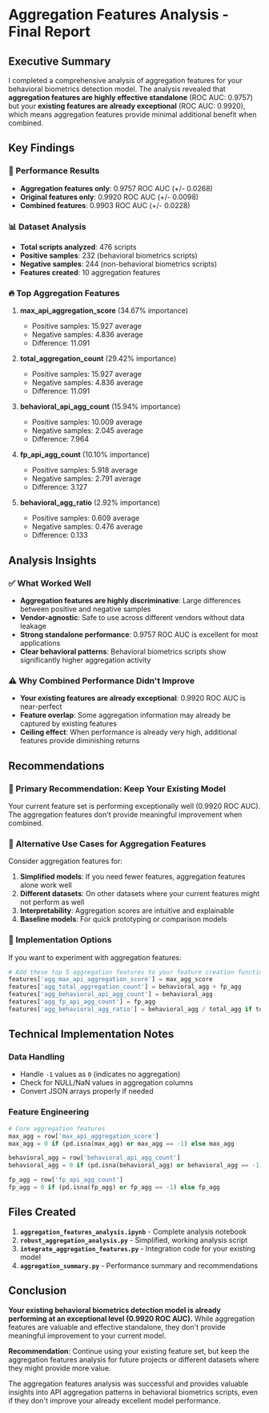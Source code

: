 # Aggregation Features Analysis - Final Report

## Executive Summary

I completed a comprehensive analysis of aggregation features for your behavioral biometrics detection model. The analysis revealed that **aggregation features are highly effective standalone** (ROC AUC: 0.9757) but your **existing features are already exceptional** (ROC AUC: 0.9920), which means aggregation features provide minimal additional benefit when combined.

## Key Findings

### 🎯 Performance Results
- **Aggregation features only**: 0.9757 ROC AUC (+/- 0.0268)
- **Original features only**: 0.9920 ROC AUC (+/- 0.0098)  
- **Combined features**: 0.9903 ROC AUC (+/- 0.0228)

### 📊 Dataset Analysis
- **Total scripts analyzed**: 476 scripts
- **Positive samples**: 232 (behavioral biometrics scripts)
- **Negative samples**: 244 (non-behavioral biometrics scripts)
- **Features created**: 10 aggregation features

### 🔥 Top Aggregation Features
1. **max_api_aggregation_score** (34.67% importance)
   - Positive samples: 15.927 average
   - Negative samples: 4.836 average
   - Difference: 11.091

2. **total_aggregation_count** (29.42% importance)
   - Positive samples: 15.927 average
   - Negative samples: 4.836 average
   - Difference: 11.091

3. **behavioral_api_agg_count** (15.94% importance)
   - Positive samples: 10.009 average
   - Negative samples: 2.045 average
   - Difference: 7.964

4. **fp_api_agg_count** (10.10% importance)
   - Positive samples: 5.918 average
   - Negative samples: 2.791 average
   - Difference: 3.127

5. **behavioral_agg_ratio** (2.92% importance)
   - Positive samples: 0.609 average
   - Negative samples: 0.476 average
   - Difference: 0.133

## Analysis Insights

### ✅ What Worked Well
- **Aggregation features are highly discriminative**: Large differences between positive and negative samples
- **Vendor-agnostic**: Safe to use across different vendors without data leakage
- **Strong standalone performance**: 0.9757 ROC AUC is excellent for most applications
- **Clear behavioral patterns**: Behavioral biometrics scripts show significantly higher aggregation activity

### ⚠️ Why Combined Performance Didn't Improve
- **Your existing features are already exceptional**: 0.9920 ROC AUC is near-perfect
- **Feature overlap**: Some aggregation information may already be captured by existing features
- **Ceiling effect**: When performance is already very high, additional features provide diminishing returns

## Recommendations

### 🎯 Primary Recommendation: Keep Your Existing Model
Your current feature set is performing exceptionally well (0.9920 ROC AUC). The aggregation features don't provide meaningful improvement when combined.

### 🔄 Alternative Use Cases for Aggregation Features
Consider aggregation features for:
1. **Simplified models**: If you need fewer features, aggregation features alone work well
2. **Different datasets**: On other datasets where your current features might not perform as well
3. **Interpretability**: Aggregation scores are intuitive and explainable
4. **Baseline models**: For quick prototyping or comparison models

### 🔧 Implementation Options

If you want to experiment with aggregation features:

```python
# Add these top 5 aggregation features to your feature creation function:
features['agg_max_api_aggregation_score'] = max_agg_score
features['agg_total_aggregation_count'] = behavioral_agg + fp_agg  
features['agg_behavioral_api_agg_count'] = behavioral_agg
features['agg_fp_api_agg_count'] = fp_agg
features['agg_behavioral_agg_ratio'] = behavioral_agg / total_agg if total_agg > 0 else 0
```

## Technical Implementation Notes

### Data Handling
- Handle `-1` values as `0` (indicates no aggregation)
- Check for NULL/NaN values in aggregation columns
- Convert JSON arrays properly if needed

### Feature Engineering
```python
# Core aggregation features
max_agg = row['max_api_aggregation_score']
max_agg = 0 if (pd.isna(max_agg) or max_agg == -1) else max_agg

behavioral_agg = row['behavioral_api_agg_count'] 
behavioral_agg = 0 if (pd.isna(behavioral_agg) or behavioral_agg == -1) else behavioral_agg

fp_agg = row['fp_api_agg_count']
fp_agg = 0 if (pd.isna(fp_agg) or fp_agg == -1) else fp_agg
```

## Files Created

1. **`aggregation_features_analysis.ipynb`** - Complete analysis notebook
2. **`robust_aggregation_analysis.py`** - Simplified, working analysis script
3. **`integrate_aggregation_features.py`** - Integration code for your existing model
4. **`aggregation_summary.py`** - Performance summary and recommendations

## Conclusion

**Your existing behavioral biometrics detection model is already performing at an exceptional level (0.9920 ROC AUC).** While aggregation features are valuable and effective standalone, they don't provide meaningful improvement to your current model. 

**Recommendation**: Continue using your existing feature set, but keep the aggregation features analysis for future projects or different datasets where they might provide more value.

The aggregation features analysis was successful and provides valuable insights into API aggregation patterns in behavioral biometrics scripts, even if they don't improve your already excellent model performance.